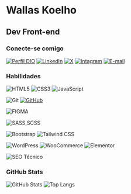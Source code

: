 
# Wallas Koelho


## Dev Front-end

### Conecte-se comigo

[![Perfil DIO](https://img.shields.io/badge/-Meu%20Perfil%20na%20DIO.ME-000?style=for-the-badge)](https://www.dio.me/users/cbw_coelho)
[![LinkedIn](https://img.shields.io/badge/-LinkedIn-30A3DC?style=for-the-badge&logo=linkedin&logoColor=fff)](https://www.linkedin.com/in/wallas-koelho/)
[![X](https://img.shields.io/badge/-twitter-000?style=for-the-badge&logo=x&logoColor=fffff)](https://twitter.com/wallaskoelho)
[![Intagram](https://img.shields.io/badge/-Instagram-DD2A7B?style=for-the-badge&logo=instagram&logoColor=fff)](https://www.instagram.com/wallaskoelho_dev/)
[![E-mail](https://img.shields.io/badge/-Email-E94D5F?style=for-the-badge&logo=gmail&logoColor=fff)](mailto:cbw.coelho@gmail.com)


### Habilidades

![HTML5](https://img.shields.io/badge/HTML5-%23E34F26.svg?style=for-the-badge&logo=html5&logoColor=fff)
![CSS3](https://img.shields.io/badge/CSS3-264de4?style=for-the-badge&logo=css3&logoColor=fff)
![JavaScript](https://img.shields.io/badge/JavaScript-f0db4f?style=for-the-badge&logo=javascript&logoColor=323330
)

![Git](https://img.shields.io/badge/Git-fb503b?style=for-the-badge&logo=git&logoColor=fff)
[![GitHub](https://github.com/wallaskoelho/)](https://img.shields.io/badge/GitHub-171515?style=for-the-badge&logo=github&logoColor=fff)

![FIGMA](https://img.shields.io/badge/figma-%23F24E1E?style=for-the-badge&logo=figma&logoColor=fff)

![SASS,SCSS](https://img.shields.io/badge/sass/scss-cc6699?style=for-the-badge&logo=sass&logoColor=fff)

![Bootstrap](https://img.shields.io/badge/bootstrap-1A239C?style=for-the-badge&logo=bootstrap&logoColor=fff)
![Tailwind CSS](https://img.shields.io/badge/Tailwind_css-38BDF8?style=for-the-badge&logo=Tailwind-css&logoColor=fff)

![WordPress](https://img.shields.io/badge/WordPress-21759b?style=for-the-badge&logo=WordPress&logoColor=fff)
![WooCommerce](https://img.shields.io/badge/-woocommerce-96588a?style=for-the-badge&logo=woocommerce&logoColor=fff)
![Elementor](https://img.shields.io/badge/Elementor-92003B?style=for-the-badge&logo=elementor&logoColor=fff)

![SEO Técnico](https://img.shields.io/badge/seo%20tecnico-FF7F00?style=for-the-badge&logo=google&logoColor=fff)

### GitHub Stats

![GitHub Stats](https://github-readme-stats.vercel.app/api?username=wallaskoelho&theme=transparent&bg_color=000&border_color=30A3DC&show_icons=true&icon_color=30A3DC&title_color=E94D5F&text_color=FFF)
![Top Langs](https://github-readme-stats-git-masterrstaa-rickstaa.vercel.app/api/top-langs/?username=wallaskoelho&layout=compact&bg_color=000&border_color=30A3DC&title_color=E94D5F&text_color=FFF)

